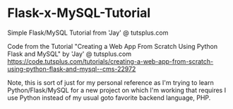 # Flask-x-MySQL-Tutorial
Simple Flask/MySQL Tutorial from 'Jay' @ tutsplus.com

Code from the Tutorial "Creating a Web App From Scratch Using Python Flask and MySQL" by 'Jay' @ tutsplus.com
https://code.tutsplus.com/tutorials/creating-a-web-app-from-scratch-using-python-flask-and-mysql--cms-22972

Note, this is sort of just for my personal reference as I'm trying to learn Python/Flask/MySQL for a new project on which I'm working that requires I use Python instead of my usual goto favorite backend language, PHP.
